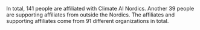 In total, 141 people are affiliated with Climate AI Nordics. Another 39 people are supporting affiliates from outside the Nordics. The affiliates and supporting affiliates come from 91 different organizations in total.
